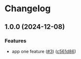 # Changelog

## 1.0.0 (2024-12-08)


### Features

* app one feature ([#3](https://github.com/TRReeve/release-experiment/issues/3)) ([c561d86](https://github.com/TRReeve/release-experiment/commit/c561d86140cab358dd9a9a0bcd892e3ed4ed8ac4))
